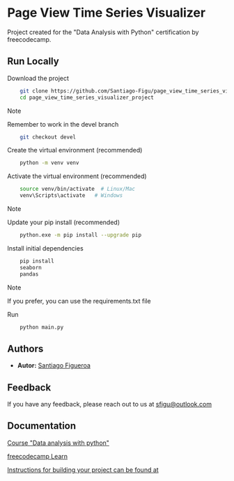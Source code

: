 # Page View Time Series Visualizer
Project created for the "Data Analysis with Python" certification by freecodecamp.

## Run Locally

Download the project

```bash
    git clone https://github.com/Santiago-Figu/page_view_time_series_visualizer_project.git
    cd page_view_time_series_visualizer_project
```

> [!NOTE]
> Remember to work in the devel branch

```bash
    git checkout devel
```

Create the virtual environment (recommended)

```bash
    python -m venv venv
```

Activate the virtual environment (recommended)

```bash
    source venv/bin/activate  # Linux/Mac
    venv\Scripts\activate   # Windows
```

> [!NOTE]
> Update your pip install (recommended)

```bash
    python.exe -m pip install --upgrade pip
```

Install initial dependencies

```bash
    pip install 
    seaborn
    pandas
```
> [!NOTE]
> If you prefer, you can use the requirements.txt file

Run

```bash
    python main.py
```
## Authors

- **Autor:** [Santiago Figueroa](https://github.com/Santiago-Figu)


## Feedback

If you have any feedback, please reach out to us at sfigu@outlook.com


## Documentation

[Course "Data analysis with python"](https://www.freecodecamp.org/learn/data-analysis-with-python/data-analysis-with-python-course)

[freecodecamp Learn](https://www.freecodecamp.org/learn)

[Instructions for building your project can be found at](https://www.freecodecamp.org/learn/data-analysis-with-python/data-analysis-with-python-projects/page-view-time-series-visualizer)